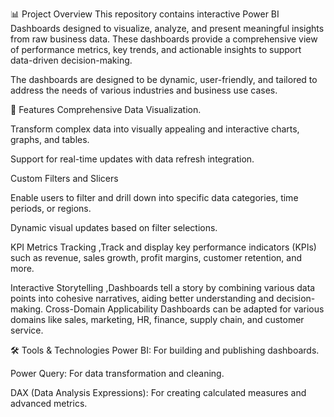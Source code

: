 📊 Project Overview
This repository contains interactive Power BI Dashboards designed to visualize, analyze, and present meaningful insights from raw business data. These dashboards provide a comprehensive view of performance metrics, key trends, and actionable insights to support data-driven decision-making.

The dashboards are designed to be dynamic, user-friendly, and tailored to address the needs of various industries and business use cases.

🚀 Features
Comprehensive Data Visualization.

Transform complex data into visually appealing and interactive charts, graphs, and tables.

Support for real-time updates with data refresh integration.

Custom Filters and Slicers

Enable users to filter and drill down into specific data categories, time periods, or regions.

Dynamic visual updates based on filter selections. 

KPI Metrics Tracking ,Track and display key performance indicators (KPIs) such as revenue, sales growth, profit margins, customer retention, and more.

Interactive Storytelling ,Dashboards tell a story by combining various data points into cohesive narratives, aiding better understanding and decision-making.
Cross-Domain Applicability
Dashboards can be adapted for various domains like sales, marketing, HR, finance, supply chain, and customer service.

🛠️ Tools & Technologies
Power BI: For building and publishing dashboards.

Power Query: For data transformation and cleaning.

DAX (Data Analysis Expressions): For creating calculated measures and advanced metrics.
